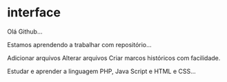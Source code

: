 # interface

Olá Github...

Estamos aprendendo a trabalhar com repositório...

Adicionar arquivos
Alterar arquivos
Criar marcos históricos com facilidade.

Estudar e aprender a linguagem PHP, Java Script e HTML e CSS...

